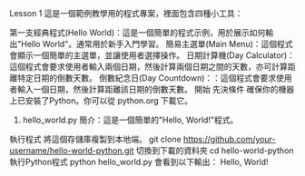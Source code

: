 Lesson 1
這是一個範例教學用的程式專案，裡面包含四種小工具：

第一支經典程式(Hello World)：這是一個簡單的程式示例，用於展示如何輸出"Hello World"。通常用於新手入門學習。
簡易主選單(Main Menu)：這個程式會顯示一個簡單的主選單，並讓使用者選擇操作。
日期計算機(Day Calculator)：這個程式會要求使用者輸入兩個日期，然後計算兩個日期之間的天數，亦可計算距離特定日期的倒數天數。
倒數紀念日(Day Countdown)：：這個程式會要求使用者輸入一個日期，然後計算距離該日期的倒數天數。
開始
先決條件
確保你的機器上已安裝了Python。你可以從 python.org 下載它。

1. hello_world.py
簡介：這是一個簡單的"Hello, World!"程式。

執行程式
將這個存儲庫複製到本地端。
git clone https://github.com/your-username/hello-world-python.git
切換到下載的資料夾
cd hello-world-python
執行Python程式
python hello_world.py
會看到以下輸出：
Hello, World!
